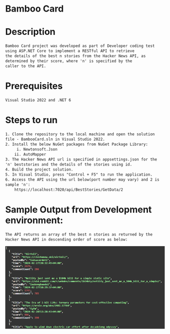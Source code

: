 # Bamboo Card

# Description

    Bamboo Card project was developed as part of Developer coding test using ASP.NET Core to implement a RESTful API to retrieve
    the details of the best n stories from the Hacker News API, as determined by their score, where 'n' is specified by the
    caller to the API.

# Prerequisites

    Visual Studio 2022 and .NET 6

# Steps to run

    1. Clone the repository to the local machine and open the solution file - BambooCard.sln in Visual Studio 2022.
    2. Install the below NuGet packages from NuGet Package Library:
         i. Newtonsoft.Json
        ii. AutoMapper
    3. The Hacker News API url is specified in appsettings.json for the 'n' beststories and the details of the stories using id.
    4. Build the project solution.
    5. In Visual Studio, press "Control + F5" to run the application.
    6. Access the API using the url below(port number may vary) and 2 is sample 'n':
        https://localhost:7020/api/BestStories/GetData/2

# Sample Output from Development environment:

    The API returns an array of the best n stories as returned by the Hacker News API in descending order of score as below:

![sample-api-output][def2]

[def2]: api-output.png
